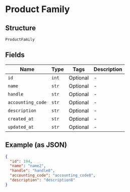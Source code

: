 
# Product Family

## Structure

`ProductFamily`

## Fields

| Name | Type | Tags | Description |
|  --- | --- | --- | --- |
| `id` | `int` | Optional | - |
| `name` | `str` | Optional | - |
| `handle` | `str` | Optional | - |
| `accounting_code` | `str` | Optional | - |
| `description` | `str` | Optional | - |
| `created_at` | `str` | Optional | - |
| `updated_at` | `str` | Optional | - |

## Example (as JSON)

```json
{
  "id": 194,
  "name": "name2",
  "handle": "handle8",
  "accounting_code": "accounting_code8",
  "description": "description8"
}
```

